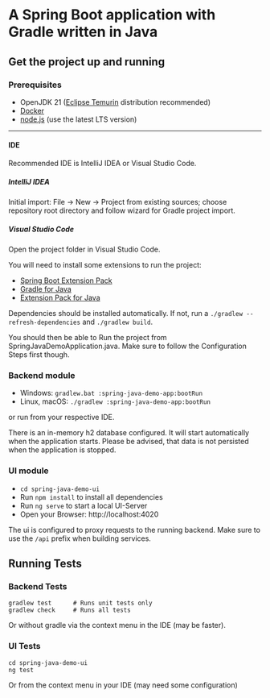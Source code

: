 # A Spring Boot application with Gradle written in Java

## Get the project up and running

### Prerequisites

* OpenJDK 21 ([Eclipse Temurin](https://hub.docker.com/_/eclipse-temurin) distribution recommended)
* [Docker](https://docs.docker.com/install/)
* [node.js](https://nodejs.org/en/download/) (use the latest LTS version)

----------

#### IDE

Recommended IDE is IntelliJ IDEA or Visual Studio Code.

##### IntelliJ IDEA

Initial import: File -> New -> Project from existing sources; choose repository root directory and follow wizard for Gradle project import.


##### Visual Studio Code

Open the project folder in Visual Studio Code.

You will need to install some extensions to run the project:

- [Spring Boot Extension Pack](https://marketplace.visualstudio.com/items?itemName=vmware.vscode-boot-dev-pack)
- [Gradle for Java](https://marketplace.visualstudio.com/items?itemName=vscjava.vscode-gradle)
- [Extension Pack for Java](https://marketplace.visualstudio.com/items?itemName=vscjava.vscode-java-pack)


Dependencies should be installed automatically. If not, run a `./gradlew --refresh-dependencies` and `./gradlew build`.

You should then be able to Run the project from SpringJavaDemoApplication.java. Make sure to follow the Configuration Steps first though.

### Backend module

- Windows: `gradlew.bat :spring-java-demo-app:bootRun`
- Linux, macOS: `./gradlew :spring-java-demo-app:bootRun`

or run from your respective IDE.

There is an in-memory h2 database configured. It will start automatically when the application starts. Please be advised, that data is not persisted when the application is stopped.


### UI module

- `cd spring-java-demo-ui`
- Run `npm install` to install all dependencies
- Run `ng serve` to start a local UI-Server
- Open your Browser: http://localhost:4020

The ui is configured to proxy requests to the running backend. Make sure to use the `/api` prefix when building services.


## Running Tests

### Backend Tests

```
gradlew test      # Runs unit tests only
gradlew check     # Runs all tests
```

Or without gradle via the context menu in the IDE (may be faster).

### UI Tests

```
cd spring-java-demo-ui
ng test
```

Or from the context menu in your IDE (may need some configuration)
